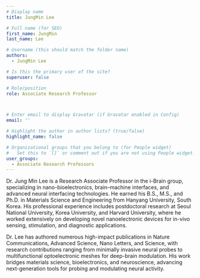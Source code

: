 ```yaml
---
# Display name
title: JungMin Lee

# Full name (for SEO)
first_name: JungMin
last_name: Lee

# Username (this should match the folder name)
authors:
  - JungMin Lee

# Is this the primary user of the site?
superuser: false

# Role/position
role: Associate Research Professor



# Enter email to display Gravatar (if Gravatar enabled in Config)
email: ''

# Highlight the author in author lists? (true/false)
highlight_name: false

# Organizational groups that you belong to (for People widget)
#   Set this to `[]` or comment out if you are not using People widget.
user_groups:
  - Associate Research Professors
---
```


Dr. Jung Min Lee is a Research Associate Professor in the i-Brain group, specializing in nano-bioelectronics, brain–machine interfaces, and advanced neural interfacing technologies. He earned his B.S., M.S., and Ph.D. in Materials Science and Engineering from Hanyang University, South Korea. His professional experience includes postdoctoral research at Seoul National University, Korea University, and Harvard University, where he worked extensively on developing novel nanoelectronic devices for in-vivo sensing, stimulation, and diagnostic applications.

Dr. Lee has authored numerous high-impact publications in Nature Communications, Advanced Science, Nano Letters, and Science, with research contributions ranging from minimally invasive neural probes to multifunctional optoelectronic meshes for deep-brain modulation. His work bridges materials science, bioelectronics, and neuroscience, advancing next-generation tools for probing and modulating neural activity.